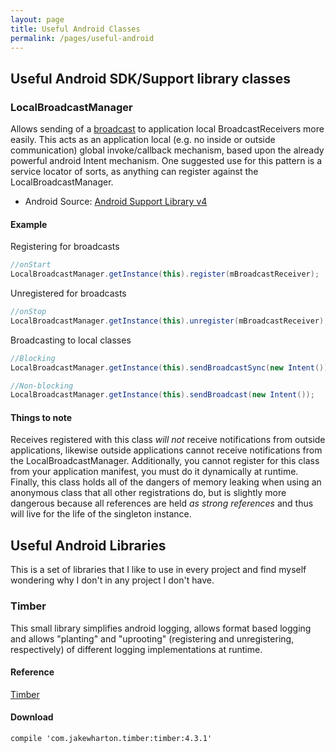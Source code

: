 ```yaml
---
layout: page
title: Useful Android Classes
permalink: /pages/useful-android
---
```


Useful Android SDK/Support library classes
------

### LocalBroadcastManager
Allows sending of a [broadcast](https://developer.android.com/reference/android/content/Context.html#sendBroadcast%28android.content.Intent%29) to application local BroadcastReceivers more easily. This acts as an application local (e.g. no inside or outside communication) global invoke/callback mechanism, based upon the already powerful android Intent mechanism. One suggested use for this pattern is a service locator of sorts, as anything can register against the LocalBroadcastManager.

* Android Source: [Android Support Library v4](https://developer.android.com/reference/android/support/v4/content/LocalBroadcastManager.html)

#### Example

Registering for broadcasts

```java
//onStart
LocalBroadcastManager.getInstance(this).register(mBroadcastReceiver);
```

Unregistered for broadcasts

```java
//onStop
LocalBroadcastManager.getInstance(this).unregister(mBroadcastReceiver);
```

Broadcasting to local classes

```java
//Blocking
LocalBroadcastManager.getInstance(this).sendBroadcastSync(new Intent());

//Non-blocking
LocalBroadcastManager.getInstance(this).sendBroadcast(new Intent());
```

#### Things to note
Receives registered with this class *will not* receive notifications from outside applications, likewise outside applications cannot receive notifications from the LocalBroadcastManager. Additionally, you cannot register for this class from your application manifest, you must do it dynamically at runtime. Finally, this class holds all of the dangers of memory leaking when using an anonymous class that all other registrations do, but is slightly more dangerous because all references are held *as strong references* and thus will live for the life of the singleton instance.

Useful Android Libraries
------
This is a set of libraries that I like to use in every project and find myself wondering why I don't in any project I don't have.

### Timber
This small library simplifies android logging, allows format based logging and allows "planting" and "uprooting" (registering and unregistering, respectively) of different logging implementations at runtime.

#### Reference
[Timber](https://github.com/JakeWharton/timber)

#### Download
```compile 'com.jakewharton.timber:timber:4.3.1'```
